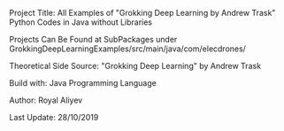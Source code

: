 Project Title: All Examples of "Grokking Deep Learning by Andrew Trask" Python Codes in Java without Libraries

Projects Can Be Found at SubPackages under GrokkingDeepLearningExamples/src/main/java/com/elecdrones/

Theoretical Side Source: "Grokking Deep Learning" by Andrew Trask

Build with: Java Programming Language

Author: Royal Aliyev

Last Update: 28/10/2019
